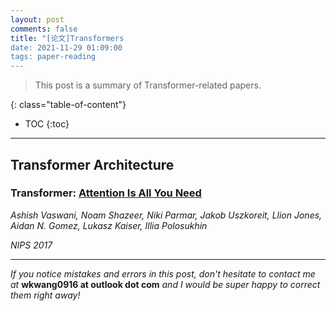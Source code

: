 ```yaml
---
layout: post
comments: false
title: "[论文]Transformers
date: 2021-11-29 01:09:00
tags: paper-reading
---
```


> This post is a summary of Transformer-related papers.


<!--more-->

{: class="table-of-content"}
* TOC
{:toc}

---


## Transformer Architecture

### Transformer: [Attention Is All You Need](https://proceedings.neurips.cc/paper/2017/file/3f5ee243547dee91fbd053c1c4a845aa-Paper.pdf)
*Ashish Vaswani, Noam Shazeer, Niki Parmar, Jakob Uszkoreit, Llion Jones, Aidan N. Gomez, Lukasz Kaiser, Illia Polosukhin*

*NIPS 2017*



---

*If you notice mistakes and errors in this post, don't hesitate to contact me at* **wkwang0916 at outlook dot com** *and I would be super happy to correct them right away!*

